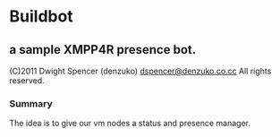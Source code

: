 # Buildbot
## a sample XMPP4R presence bot.
(C)2011 Dwight Spencer (denzuko) dspencer@denzuko.co.cc All rights reserved.

### Summary
The idea is to give our vm nodes a status and presence manager.
